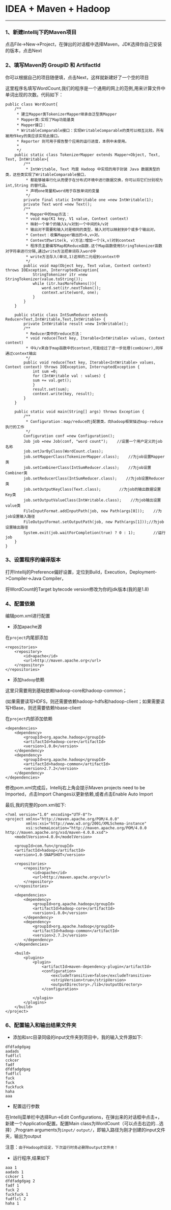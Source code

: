 # IDEA + Maven + Hadoop
---

### 1、新建Intellij下的Maven项目

点击File->New->Project，在弹出的对话框中选择Maven，JDK选择你自己安装的版本，点击Next

### 2、填写Maven的 GroupID 和 ArtifactId

你可以根据自己的项目随便填，点击Next，这样就新建好了一个空的项目

这里程序名填写WordCount,我们的程序是一个通用的网上的范例,用来计算文件中单词出现的次数。代码如下：

```
public class WordCount{
    /**
     * 建立Mapper类TokenizerMapper继承自泛型类Mapper
     * Mapper类:实现了Map功能基类
     * Mapper接口：
     * WritableComparable接口：实现WritableComparable的类可以相互比较。所有被用作key的类应该实现此接口。
     * Reporter 则可用于报告整个应用的运行进度，本例中未使用。
     *
     */
    public static class TokenizerMapper extends Mapper<Object, Text, Text, IntWritable>{
        /**
         * IntWritable, Text 均是 Hadoop 中实现的用于封装 Java 数据类型的类，这些类实现了WritableComparable接口，
         * 都能够被串行化从而便于在分布式环境中进行数据交换，你可以将它们分别视为int,String 的替代品。
         * 声明one常量和word用于存放单词的变量
         */
        private final static IntWritable one =new IntWritable(1);
        private Text word =new Text();
        /**
         * Mapper中的map方法：
         * void map(K1 key, V1 value, Context context)
         * 映射一个单个的输入k/v对到一个中间的k/v对
         * 输出对不需要和输入对是相同的类型，输入对可以映射到0个或多个输出对。
         * Context：收集Mapper输出的<k,v>对。
         * Context的write(k, v)方法:增加一个(k,v)对到context
         * 程序员主要编写Map和Reduce函数.这个Map函数使用StringTokenizer函数对字符串进行分隔,通过write方法把单词存入word中
         * write方法存入(单词,1)这样的二元组到context中
         */
        public void map(Object key, Text value, Context context) throws IOException, InterruptedException{
            StringTokenizer itr =new StringTokenizer(value.toString());
            while (itr.hasMoreTokens()){
                word.set(itr.nextToken());
                context.write(word, one);
            }
        }
    }

    public static class IntSumReducer extends Reducer<Text,IntWritable,Text,IntWritable> {
        private IntWritable result =new IntWritable();
        /**
         * Reducer类中的reduce方法：
         * void reduce(Text key, Iterable<IntWritable> values, Context context)
         * 中k/v来自于map函数中的context,可能经过了进一步处理(combiner),同样通过context输出
         */
        public void reduce(Text key, Iterable<IntWritable> values, Context context) throws IOException, InterruptedException {
            int sum =0;
            for (IntWritable val : values) {
            sum += val.get();
            }
            result.set(sum);
            context.write(key, result);
        }
    }

    public static void main(String[] args) throws Exception {
        /**
         * Configuration：map/reduce的j配置类，向hadoop框架描述map-reduce执行的工作
         */
        Configuration conf =new Configuration();
        Job job =new Job(conf, "word count");    //设置一个用户定义的job名称
        job.setJarByClass(WordCount.class);
        job.setMapperClass(TokenizerMapper.class);    //为job设置Mapper类
        job.setCombinerClass(IntSumReducer.class);    //为job设置Combiner类
        job.setReducerClass(IntSumReducer.class);    //为job设置Reducer类
        job.setOutputKeyClass(Text.class);        //为job的输出数据设置Key类
        job.setOutputValueClass(IntWritable.class);    //为job输出设置value类
        FileInputFormat.addInputPath(job, new Path(args[0]));    //为job设置输入路径
        FileOutputFormat.setOutputPath(job, new Path(args[1]));//为job设置输出路径
        System.exit(job.waitForCompletion(true) ? 0 : 1);        //运行job
    }
}
```

### 3、设置程序的编译版本

打开Intellij的Preference偏好设置，定位到Build，Execution，Deployment->Compiler->Java Compiler，

将WordCount的Target bytecode version修改为你的jdk版本(我的是1.8)

### 4、配置依赖

编辑pom.xml进行配置

- 添加apache源

在`project`内尾部添加

```
<repositories>
    <repository>
        <id>apache</id>
        <url>http://maven.apache.org</url>
    </repository>
</repositories>
```

- 添加`hadoop`依赖

这里只需要用到基础依赖hadoop-core和hadoop-common；

(如果需要读写HDFS，则还需要依赖hadoop-hdfs和hadoop-client；如果需要读写HBase，则还需要依赖hbase-client

在`project`内部添加依赖

```
<dependencies>
    <dependency>
        <groupId>org.apache.hadoop</groupId>
        <artifactId>hadoop-core</artifactId>
        <version>1.0.0</version>
    </dependency>
    <dependency>
        <groupId>org.apache.hadoop</groupId>
        <artifactId>hadoop-common</artifactId>
        <version>2.7.2</version>
    </dependency>
</dependencies>
```

修改pom.xml完成后，Intellij右上角会提示Maven projects need to be Imported，点击Import Changes以更新依赖,或者点击Enable Auto Import

最后,我的完整的pom.xml如下:

```
<?xml version="1.0" encoding="UTF-8"?>
<project xmlns="http://maven.apache.org/POM/4.0.0"
         xmlns:xsi="http://www.w3.org/2001/XMLSchema-instance"
         xsi:schemaLocation="http://maven.apache.org/POM/4.0.0 http://maven.apache.org/xsd/maven-4.0.0.xsd">
    <modelVersion>4.0.0</modelVersion>

    <groupId>com.fun</groupId>
    <artifactId>hadoop</artifactId>
    <version>1.0-SNAPSHOT</version>

    <repositories>
        <repository>
            <id>apache</id>
            <url>http://maven.apache.org</url>
        </repository>
    </repositories>

    <dependencies>
        <dependency>
            <groupId>org.apache.hadoop</groupId>
            <artifactId>hadoop-core</artifactId>
            <version>1.0.0</version>
        </dependency>
        <dependency>
            <groupId>org.apache.hadoop</groupId>
            <artifactId>hadoop-common</artifactId>
            <version>2.7.2</version>
        </dependency>
    </dependencies>

    <build>
        <plugins>
            <plugin>
                <artifactId>maven-dependency-plugin</artifactId>
                <configuration>
                    <excludeTransitive>false</excludeTransitive>
                    <stripVersion>true</stripVersion>
                    <outputDirectory>./lib</outputDirectory>
                </configuration>

            </plugin>
        </plugins>
    </build>
</project>
```

### 6、配置输入和输出结果文件夹

- 添加和src目录同级的input文件夹到项目中，我的输入文件源如下:

```
dfdfadgdgag
aadads
fudflcl
cckcer
fadf
dfdfadgdgag
fudflcl
fuck
fuck
fuckfuck
haha
aaa
```
- 配置运行参数

在Intellij菜单栏中选择Run->Edit Configurations，在弹出来的对话框中点击+，新建一个Application配置。配置Main class为WordCount（可以点击右边的...选择）,Program arguments为`input/` `output/`，即输入路径为刚才创建的input文件夹，输出为output

注意：`由于Hadoop的设定，下次运行时务必删除output文件夹！`

- 运行程序,结果如下

```
aaa 1
aadads 1
cckcer 1
dfdfadgdgag 2
fadf 1
fuck 2
fuckfuck 1
fudflcl 2
haha 1
```
